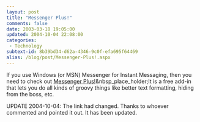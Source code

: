 ```yaml
---
layout: post
title: "Messenger Plus!"
comments: false
date: 2003-03-18 19:05:00
updated: 2004-10-04 22:08:00
categories:
 - Technology
subtext-id: 8b39bd34-d62a-4346-9c0f-efa695f64469
alias: /blog/post/Messenger-Plus!.aspx
---
```



If you use Windows (or MSN) Messenger for Instant Messaging, then you need to check out [Messenger Plus!](http://www.msgplus.net/features.php)&nbsp_place_holder;It is a free add-in that lets you do all kinds of groovy things like better text formatting, hiding from the boss, etc.

UPDATE 2004-10-04: The link had changed. Thanks to whoever commented and pointed it out. It has been updated.

